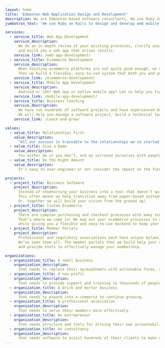 ```yaml
---
layout: home
title: 'Edmonton Web Application Design and Development'
description: We are Edmonton-based software consultants. We use Ruby on Rails to design and develop web and mobile applications.
jumbotron_text: 'We use Ruby on Rails to design and develop web mobile apps.'

services:
  - service_title: Web App Development
    service_description:
      We do an in-depth review of your existing processes, clarify your pain points,
      and build you a web app that drives results.
    service_link: /web-app-development/
  - service_title: Ecommerce Development
    service_description:
      When existing ecommerce platforms are not quite good enough, we map out your unique purchasing and checkout processes.
      Then we build a flexible, easy-to-use system that both you and your customers will love.
    service_link: /ecommerce-development/
  - service_title: Mobile App Development
    service_description:
      Android or iOS? Web app or native mobile app? Let us help you figure out the best way to achieve your goals and get started!
    service_link: /mobile-app-development/
  - service_title: Business Coaching
    service_description:
      We have run hundreds of software projects and have experienced many of the ups and downs of running a business.
      We will help you manage a software project, build a technical team, improve your operations, or grow as a leader.
    service_link: /coach-and-grow/

values:
  - value_title: Relationships First
    value_description:
      "All our success is traceable to the relationships we've started and cultivated. Reputation, trust, reliability: it doesn't matter what label we use to measure them. They always come first."
  - value_title: Give a Damn
    value_description:
      You either do or you don’t, and we surround ourselves with people that do. It means doing what we say we will, going that extra mile, or pushing back hard when that extra mile is a mistake.
  - value_title: Do the Right Amount
    value_description:
      It's easy to over-engineer or not consider the impact on the future. We always strive to do _just the right_ amount of thinking and execution. Then we reflect on the result and do it again.

projects:
  - project_title: Business Software
    project_description:
      Instead of shoehorning your business into a tool that doesn’t quite do what you want, we work with you to build <em>exactly what you need</em>.
      This often means we help transition away from paper-based systems, messy excel spreadsheets, and legacy software.
      Or, together we will build your vision from the ground up!
  - project_title: Custom Ecommerce
    project_description:
      There are complex purchasing and checkout processes with many steps that other ecommerce platforms are not able to support.
      That’s where we come in! We map out your ecommerce processes to ensure your customers enjoy a user-friendly experience
      while giving you a flexible and easy-to-use backend to keep your products up-to-date.
  - project_title: Member Portals
    project_description:
      Professional and regulatory associations each have unique bylaws, accreditation, application management, and professional development.
      We’ve seen them all. The member portals that we build help your membership maintain good standing, simplifies your processes,
      and provide tools to effectively manage your membership.

organizations:
  - organization_title: A small business
    organization_description:
      that needs to replace their spreadsheets with actionable forms, reports, and tools.
  - organization_title: A non-profit
    organization_description:
      that needs to provide support and training to thousands of people with limited resources.
  - organization_title: A brick and mortar business
    organization_description:
      that needs to expand into e-commerce to continue growing.
  - organization_title: A professional association
    organization_description:
      that needs to serve their members more effectively.
  - organization_title: An entrepreneur
    organization_description:
      that needs structure and tools for driving their own accountability.
  - organization_title: An consultancy
    organization_description:
      that needs software to assist hundreds of their clients to make decisions.
---
```


